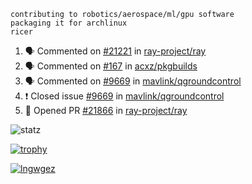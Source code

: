 ```
contributing to robotics/aerospace/ml/gpu software
packaging it for archlinux
ricer
```

<!--START_SECTION:activity-->
1. 🗣 Commented on [#21221](https://github.com/ray-project/ray/issues/21221) in [ray-project/ray](https://github.com/ray-project/ray)
2. 🗣 Commented on [#167](https://github.com/acxz/pkgbuilds/issues/167) in [acxz/pkgbuilds](https://github.com/acxz/pkgbuilds)
3. 🗣 Commented on [#9669](https://github.com/mavlink/qgroundcontrol/issues/9669) in [mavlink/qgroundcontrol](https://github.com/mavlink/qgroundcontrol)
4. ❗️ Closed issue [#9669](https://github.com/mavlink/qgroundcontrol/issues/9669) in [mavlink/qgroundcontrol](https://github.com/mavlink/qgroundcontrol)
5. 💪 Opened PR [#21866](https://github.com/ray-project/ray/pull/21866) in [ray-project/ray](https://github.com/ray-project/ray)
<!--END_SECTION:activity-->


![statz](https://github-readme-stats.vercel.app/api?username=acxz&include_all_commits=true&show_icons=true)

[![trophy](https://github-profile-trophy.vercel.app/?username=acxz)](https://github.com/ryo-ma/github-profile-trophy)

[![lngwgez](https://github-readme-stats.vercel.app/api/top-langs/?username=acxz&layout=compact)](https://github.com/acxz/github-readme-stats)


<!--
**acxz/acxz** is a ✨ _special_ ✨ repository because its `README.md` (this file) appears on your GitHub profile.

Here are some ideas to get you started:

- 🔭 I’m currently working on ...
- 🌱 I’m currently learning ...
- 👯 I’m looking to collaborate on ...
- 🤔 I’m looking for help with ...
- 💬 Ask me about ...
- 📫 How to reach me: ...
- 😄 Pronouns: ...
- ⚡ Fun fact: ...
-->
